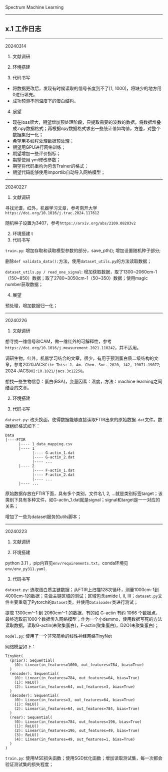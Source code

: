 
Spectrum Machine Learning

---

## x.1 工作日志

---

20240314

1. 文献调研

2. 环境搭建

3. 代码书写

- 将数据更改后，发现有时候读取的信号长度到不了[1, 1000]，将缺少的地方用0进行填充。
- 成功预测不同温度下的蛋白结构。

4. 展望

- 现在loss很大，期望增加预处理阶段，只提取需要的波数的数据，将数据堆叠成.npy数据格式；再根据npy数据格式求出一些统计值如均值，方差，对整个数据集归一化；
- 希望用多线程处理数据预处理；
- 期望用GPU进行网络训练；
- 期望增加一些评价指标；
- 期望使用.yml修改参数；
- 期望将代码重构为包含Trainer的格式；
- 期望代码能够使用importlib自动导入网络模型；


---

20240227

1. 文献调研

寻找光谱，红外，机器学习文章，参考南开大学`https://doi.org/10.1016/j.trac.2024.117612`

随机种子设置为3407，参考`https://arxiv.org/abs/2109.08203v2`

2. 环境搭建
t
3. 代码书写

`train.py`: 增加存取和读取模型参数的部分，save_pth(); 增加设置随机种子部分; 

删除`def validata_data():`方法，使用`dataset_utils.py`的方法读取数据；

`dataset_utils.py / read_one_signal`: 增加获取数据，取了1300\~2060cm-1（150\~850）数据；取了2780\~3050cm-1（50\~350）数据；使用magic number获取数据；

4. 展望

预处理，增加数据归一化；



---

20240226

1. 文献调研

想寻找一维信号和CAM，做一维红外的可解释性，参考`https://doi.org/10.1016/j.measurement.2021.110242`，并不适用。

调研生物，红外，机器学习结合的文章，很少，有用于预测蛋白质二级结构的文章，参考2020JACS`Cite This: J. Am. Chem. Soc. 2020, 142, 19071−19077`; 2024 JACS`DOI:10.1021/jacs.3c12258`。

想找一些生物信息：蛋白(BSA)，变量因素：温度，方法：machine learning之间结合的文章。

2. 环境搭建

3. 代码书写

`dataset.py`: 改头换面，使得数据能够直接读取FTIR出来的原始数据`.dat`文件。数据组织格式如下：

```
Data
|----FTIR
      |---- 1_data_mapping.csv
      |---- 1
            |---- G-actin_1.dat
            |---- G-actin_2.dat
            |---- ...
      |---- 2
            |---- F-actin_1.dat
            |---- F-actin_2.dat
            |---- ...
      |---- ...  
```

原始数据存放在FTIR下面，具有多个类别，文件名1, 2, ...就是类别标签target；该类别下具有多种文件，如G-actin_1.dat就是signal；signal和target是一一对应的关系；

增加了一些为dataset服务的utils脚本；



---

20240223

1. 文献调研


2. 环境搭建

python 3.11 ，pip内容见`env/requirements.txt`，conda环境见`env/env_py311.yaml`.

3. 代码书写

`dataset.py`: 选取蛋白质主链数据；从FTIR上扫描128次循环，测量1000cm-1到4000cm-1的数据；先做主链区域的测试；区域包含amide I, II, III；`dataset.py`文件主要重载了Pytorch的`Dataset`类，并使用`Dataloader`类进行测试；

提取 1300cm^-1 到 2060cm^-1 的数据，有的如 G-actin 有约 1066 个数据点，最终选取前1000个数据传入网络模型；作为一个小demmo，使用数据写死的方法读取数据，读取G-actin(未聚集蛋白)，F-actin(聚集蛋白)，D2O(未聚集蛋白)；

`model.py`: 使用了一个非常简单的线性神经网络TinyNet 

网络模型如下：

```shell
TinyNet(
  (prior): Sequential(
    (0): Linear(in_features=1000, out_features=784, bias=True)
  )
  (encoder): Sequential(
    (0): Linear(in_features=784, out_features=64, bias=True)
    (1): ReLU()
    (2): Linear(in_features=64, out_features=3, bias=True)
  )
  (decoder): Sequential(
    (0): Linear(in_features=3, out_features=64, bias=True)
    (1): ReLU()
    (2): Linear(in_features=64, out_features=784, bias=True)
  )
  (rear): Sequential(
    (0): Linear(in_features=784, out_features=196, bias=True)
    (1): ReLU()
    (2): Linear(in_features=196, out_features=49, bias=True)
    (3): ReLU()
    (4): Linear(in_features=49, out_features=1, bias=True)
  )
)
```

`train.py`: 使用MSE损失函数；使用SGD优化函数；增加读取测试集，每一次都会验证测试集的损失程度；